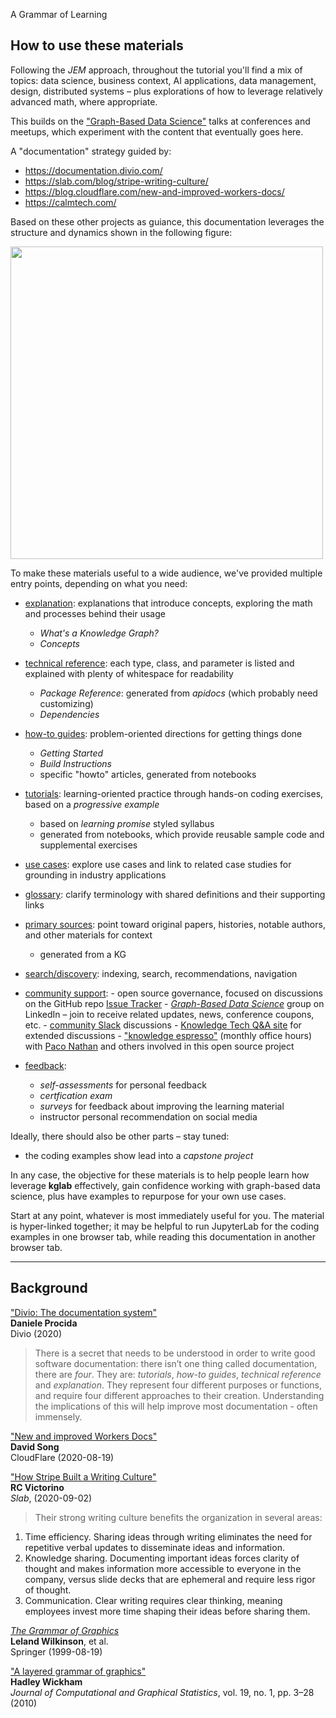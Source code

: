 
A Grammar of Learning

## How to use these materials

Following the *JEM* approach, throughout the tutorial you'll find a
mix of topics:
data science, business context, AI applications, data management, 
design, distributed systems – plus explorations of how to leverage
relatively advanced math, where appropriate.

This builds on the ["Graph-Based Data Science"](https://derwen.ai/s/kcgh) talks at conferences and meetups, which experiment with the content that eventually goes here.

A "documentation" strategy guided by:

  * <https://documentation.divio.com/>
  * <https://slab.com/blog/stripe-writing-culture/>
  * <https://blog.cloudflare.com/new-and-improved-workers-docs/>
  * <https://calmtech.com/>

Based on these other projects as guiance, this documentation leverages the structure and dynamics shown in the following figure:

<img src="https://derwen.ai/docs/kgl/assets/learning.png" width="500" />

To make these materials useful to a wide audience, we've provided
multiple entry points, depending on what you need:

  * [explanation](../concepts): explanations that introduce concepts, exploring the math and processes behind their usage
	- *What's a Knowledge Graph?*
	- *Concepts*
  * [technical reference](../ref): each type, class, and parameter is listed and explained with plenty of whitespace for readability
	- *Package Reference*: generated from *apidocs* (which probably need customizing)
	- *Dependencies*
  * [how-to guides](../howto): problem-oriented directions for getting things done
	- *Getting Started*
	- *Build Instructions*
	- specific "howto" articles, generated from notebooks
  * [tutorials](../tutorial/): learning-oriented practice through hands-on coding exercises, based on a *progressive example*
	- based on *learning promise* styled syllabus
	- generated from notebooks, which provide reusable sample code and supplemental exercises
  * [use cases](../use_case): explore use cases and link to related case studies for grounding in industry applications
  * [glossary](../glossary): clarify terminology with shared definitions and their supporting links
  * [primary sources](../biblio): point toward original papers, histories, notable authors, and other materials for context
	- generated from a KG
  * [search/discovery](../disc): indexing, search, recommendations, navigation

   * [community support](../foo):
	- open source governance, focused on discussions on the GitHub repo [Issue Tracker](https://github.com/DerwenAI/kglab/issues)
	- [*Graph-Based Data Science*](https://www.linkedin.com/groups/6725785/) group on LinkedIn – join to receive related updates, news, conference coupons, etc.
	- [community Slack](https://knowledgegraphconf.slack.com/ssb/redirect) discussions
	- [Knowledge Tech Q&A site](https://answers.knowledgegraph.tech/) for extended discussions
	- ["knowledge espresso"](https://www.notion.so/KG-Community-Events-Calendar-8aacbe22efa94d9b8b39b7288e22c2d3) (monthly office hours) with [Paco Nathan](ack/#project-lead) and others involved in this open source project

  * [feedback](../foo):
	- *self-assessments* for personal feedback
	- *certfication exam*
	- *surveys* for feedback about improving the learning material
	-  instructor personal recommendation on social media

Ideally, there should also be other parts – stay tuned:

  * the coding examples show lead into a *capstone project*

In any case, the objective for these materials is to help people learn
how leverage **kglab** effectively, gain confidence working with
graph-based data science, plus have examples to repurpose for your own
use cases.

Start at any point, whatever is most immediately useful for you.
The material is hyper-linked together; it may be helpful to run
JupyterLab for the coding examples in one browser tab, while reading
this documentation in another browser tab.

---

## Background

["Divio: The documentation system"](https://documentation.divio.com/)  
 **Daniele Procida**  
 Divio (2020)
 
 > There is a secret that needs to be understood in order to write good software documentation: there isn’t one thing called documentation, there are *four*.
 > They are: *tutorials*, *how-to guides*, *technical reference* and *explanation*. They represent four different purposes or functions, and require four different approaches to their creation. Understanding the implications of this will help improve most documentation - often immensely.


["New and improved Workers Docs"](https://blog.cloudflare.com/new-and-improved-workers-docs/)  
**David Song**  
CloudFlare (2020-08-19)


["How Stripe Built a Writing Culture"](https://slab.com/blog/stripe-writing-culture/)  
**RC Victorino**  
*Slab*, (2020-09-02)

> Their strong writing culture benefits the organization in several areas:

  1. Time efficiency. Sharing ideas through writing eliminates the need for repetitive verbal updates to disseminate ideas and information.
  2. Knowledge sharing. Documenting important ideas forces clarity of thought and makes information more accessible to everyone in the company, versus slide decks that are ephemeral and require less rigor of thought.
  3. Communication. Clear writing requires clear thinking, meaning employees invest more time shaping their ideas before sharing them.


[*The Grammar of Graphics*](https://www.goodreads.com/book/show/20182493-the-grammar-of-graphics)  
**Leland Wilkinson**, et al.  
Springer (1999-08-19)


["A layered grammar of graphics"](http://dx.doi.org/10.1198/jcgs.2009.07098)  
**Hadley Wickham**  
*Journal of Computational and Graphical Statistics*, vol. 19, no. 1, pp. 3–28 (2010)

